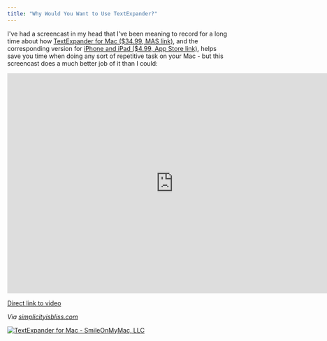 ```yaml
---
title: "Why Would You Want to Use TextExpander?"
---
```

<p>I've had a screencast in my head that I've been meaning to record for a long time about how <a href="https://click.linksynergy.com/fs-bin/stat?id=6PFrOqNV4B8&offerid=146261&type=3&subid=0&tmpid=1826&RD_PARM1=http%253A%252F%252Fitunes.apple.com%252Fca%252Fapp%252Ftextexpander-for-mac%252Fid405274824%253Fmt%253D12%2526uo%253D4%2526partnerId%253D30" target="itunes_store">TextExpander for Mac ($34.99, MAS link)</a>, and the corresponding version for <a href="https://click.linksynergy.com/fs-bin/stat?id=6PFrOqNV4B8&offerid=146261&type=3&subid=0&tmpid=1826&RD_PARM1=http%253A%252F%252Fitunes.apple.com%252Fca%252Fapp%252Ftextexpander%252Fid326180690%253Fmt%253D8%2526uo%253D4%2526partnerId%253D30" target="itunes_store">iPhone and iPad ($4.99, App Store link)</a>, helps save you time when doing any sort of repetitive task on your Mac - but this screencast does a much better job of it than I could:</p>
<p><iframe src="https://player.vimeo.com/video/41933327?title=0&amp;byline=0&amp;portrait=0&amp;color=ff9933" width="760" height="504" frameborder="0" webkitAllowFullScreen mozallowfullscreen allowFullScreen></iframe></p>
<p><a href="https://vimeo.com/41933327">Direct link to video</a></p>
<p><em>Via <a href="https://simplicityisbliss.com/post/23088165940/textexpander-overview-video">simplicityisbliss.com</a></em></p>
<p><a href="https://click.linksynergy.com/fs-bin/stat?id=6PFrOqNV4B8&offerid=146261&type=3&subid=0&tmpid=1826&RD_PARM1=http%253A%252F%252Fitunes.apple.com%252Fca%252Fapp%252Ftextexpander-for-mac%252Fid405274824%253Fmt%253D12%2526uo%253D4%2526partnerId%253D30" target="itunes_store"><img src="https://r.mzstatic.com/images/web/linkmaker/badge_macappstore-lrg.gif" alt="TextExpander for Mac - SmileOnMyMac, LLC" style="border: 0;"/></a></p>
